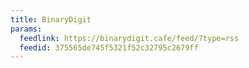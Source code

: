 ```yaml
---
title: BinaryDigit
params:
  feedlink: https://binarydigit.cafe/feed/?type=rss
  feedid: 375565de745f5321f52c32795c2679ff
---
```

